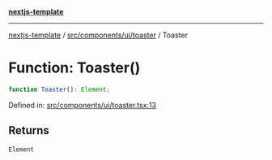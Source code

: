 [**nextjs-template**](README.md)

---

[nextjs-template](README.md) / [src/components/ui/toaster](src.components.ui.toaster.md) / Toaster

# Function: Toaster()

```ts
function Toaster(): Element;
```

Defined in: [src/components/ui/toaster.tsx:13](https://github.com/Its-Satyajit/nextjs-template/blob/c8d81b09293d759cbf04e9bc7e542cc7d90740e6/src/components/ui/toaster.tsx#L13)

## Returns

`Element`
